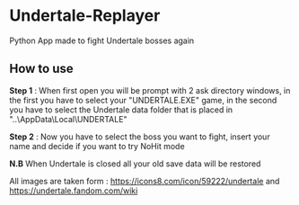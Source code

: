 # Undertale-Replayer
Python App made to fight Undertale bosses again

## How to use
**Step 1** : When first open you will be prompt with 2 ask directory windows, in the first you have to select your "UNDERTALE.EXE" game, in the second you have to select the Undertale data folder that is placed in "..\AppData\Local\UNDERTALE" 

**Step 2** : Now you have to select the boss you want to fight, insert your name and decide if you want to try NoHit mode

**N.B** When Undertale is closed all your old save data will be restored

All images are taken form : https://icons8.com/icon/59222/undertale and https://undertale.fandom.com/wiki
